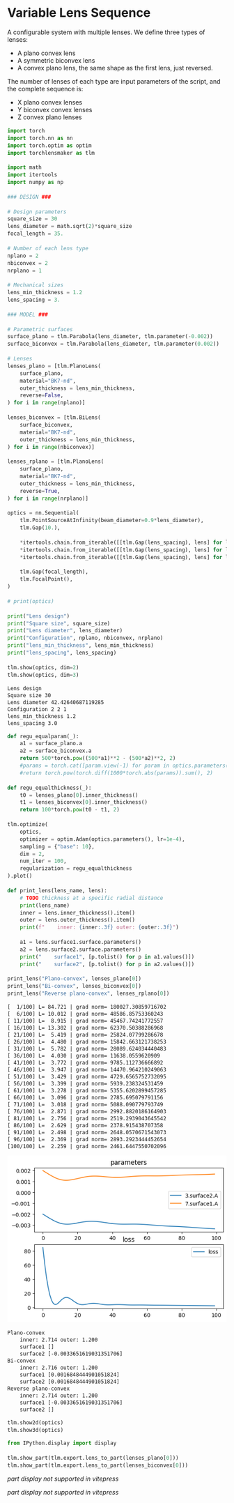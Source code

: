 # Variable Lens Sequence

A configurable system with multiple lenses. We define three types of lenses:

* A plano convex lens
* A symmetric biconvex lens
* A convex plano lens, the same shape as the first lens, just reversed.

The number of lenses of each type are input parameters of the script, and the complete sequence is:

* X plano convex lenses
* Y biconvex convex lenses
* Z convex plano lenses


```python
import torch
import torch.nn as nn
import torch.optim as optim
import torchlensmaker as tlm

import math
import itertools
import numpy as np

### DESIGN ###

# Design parameters
square_size = 30
lens_diameter = math.sqrt(2)*square_size
focal_length = 35.

# Number of each lens type
nplano = 2
nbiconvex = 2
nrplano = 1

# Mechanical sizes
lens_min_thickness = 1.2
lens_spacing = 3.

### MODEL ###

# Parametric surfaces 
surface_plano = tlm.Parabola(lens_diameter, tlm.parameter(-0.002))
surface_biconvex = tlm.Parabola(lens_diameter, tlm.parameter(0.002))

# Lenses
lenses_plano = [tlm.PlanoLens(
    surface_plano,
    material="BK7-nd",
    outer_thickness = lens_min_thickness,
    reverse=False,
) for i in range(nplano)]

lenses_biconvex = [tlm.BiLens(
    surface_biconvex,
    material="BK7-nd",
    outer_thickness = lens_min_thickness,
) for i in range(nbiconvex)]

lenses_rplano = [tlm.PlanoLens(
    surface_plano,
    material="BK7-nd",
    outer_thickness = lens_min_thickness,
    reverse=True,
) for i in range(nrplano)]

optics = nn.Sequential(
    tlm.PointSourceAtInfinity(beam_diameter=0.9*lens_diameter),
    tlm.Gap(10.),
    
    *itertools.chain.from_iterable([[tlm.Gap(lens_spacing), lens] for lens in lenses_plano]),
    *itertools.chain.from_iterable([[tlm.Gap(lens_spacing), lens] for lens in lenses_biconvex]),
    *itertools.chain.from_iterable([[tlm.Gap(lens_spacing), lens] for lens in lenses_rplano]),
    
    tlm.Gap(focal_length),
    tlm.FocalPoint(),
)

# print(optics)

print("Lens design")
print("Square size", square_size)
print("Lens diameter", lens_diameter)
print("Configuration", nplano, nbiconvex, nrplano)
print("lens_min_thickness", lens_min_thickness)
print("lens_spacing", lens_spacing)

tlm.show(optics, dim=2)
tlm.show(optics, dim=3)
```

    Lens design
    Square size 30
    Lens diameter 42.42640687119285
    Configuration 2 2 1
    lens_min_thickness 1.2
    lens_spacing 3.0



<TLMViewer src="./variable_lens_sequence_tlmviewer/variable_lens_sequence_0.json" />



<TLMViewer src="./variable_lens_sequence_tlmviewer/variable_lens_sequence_1.json" />



```python
def regu_equalparam(_):
    a1 = surface_plano.a
    a2 = surface_biconvex.a
    return 500*torch.pow((500*a1)**2 - (500*a2)**2, 2)
    #params = torch.cat([param.view(-1) for param in optics.parameters()])
    #return torch.pow(torch.diff(1000*torch.abs(params)).sum(), 2)

def regu_equalthickness(_):
    t0 = lenses_plano[0].inner_thickness()
    t1 = lenses_biconvex[0].inner_thickness()
    return 100*torch.pow(t0 - t1, 2)

tlm.optimize(
    optics,
    optimizer = optim.Adam(optics.parameters(), lr=1e-4),
    sampling = {"base": 10},
    dim = 2,
    num_iter = 100,
    regularization = regu_equalthickness
).plot()

def print_lens(lens_name, lens):
    # TODO thickness at a specific radial distance
    print(lens_name)
    inner = lens.inner_thickness().item()
    outer = lens.outer_thickness().item()
    print(f"    inner: {inner:.3f} outer: {outer:.3f}")
    
    a1 = lens.surface1.surface.parameters()
    a2 = lens.surface2.surface.parameters()
    print("    surface1", [p.tolist() for p in a1.values()])
    print("    surface2", [p.tolist() for p in a2.values()])

print_lens("Plano-convex", lenses_plano[0])
print_lens("Bi-convex", lenses_biconvex[0])
print_lens("Reverse plano-convex", lenses_rplano[0])

```

    [  1/100] L= 84.721 | grad norm= 180027.30859716702
    [  6/100] L= 10.012 | grad norm= 48586.85753360243
    [ 11/100] L=  8.915 | grad norm= 45467.74241772557
    [ 16/100] L= 13.302 | grad norm= 62370.50388286968
    [ 21/100] L=  5.419 | grad norm= 25824.07799286678
    [ 26/100] L=  4.480 | grad norm= 15842.663121738253
    [ 31/100] L=  5.782 | grad norm= 28089.624034440483
    [ 36/100] L=  4.030 | grad norm= 11638.0559620909
    [ 41/100] L=  3.772 | grad norm= 9785.112736666892
    [ 46/100] L=  3.947 | grad norm= 14470.964210249063
    [ 51/100] L=  3.429 | grad norm= 4729.6565752732095
    [ 56/100] L=  3.399 | grad norm= 5939.238324531459
    [ 61/100] L=  3.278 | grad norm= 5355.6202899457285
    [ 66/100] L=  3.096 | grad norm= 2785.695079791156
    [ 71/100] L=  3.018 | grad norm= 5088.090779793749
    [ 76/100] L=  2.871 | grad norm= 2992.8820186164903
    [ 81/100] L=  2.756 | grad norm= 2519.2939043645542
    [ 86/100] L=  2.629 | grad norm= 2378.915438707358
    [ 91/100] L=  2.498 | grad norm= 2648.0570671543073
    [ 96/100] L=  2.369 | grad norm= 2893.2923444452654
    [100/100] L=  2.259 | grad norm= 2461.6447550702096



    
![png](variable_lens_sequence_files/variable_lens_sequence_3_1.png)
    


    Plano-convex
        inner: 2.714 outer: 1.200
        surface1 []
        surface2 [-0.0033651619031351706]
    Bi-convex
        inner: 2.716 outer: 1.200
        surface1 [0.0016848444901051824]
        surface2 [0.0016848444901051824]
    Reverse plano-convex
        inner: 2.714 outer: 1.200
        surface1 [-0.0033651619031351706]
        surface2 []



```python
tlm.show2d(optics)
tlm.show3d(optics)
```


<TLMViewer src="./variable_lens_sequence_tlmviewer/variable_lens_sequence_2.json" />



<TLMViewer src="./variable_lens_sequence_tlmviewer/variable_lens_sequence_3.json" />



```python
from IPython.display import display

tlm.show_part(tlm.export.lens_to_part(lenses_plano[0]))
tlm.show_part(tlm.export.lens_to_part(lenses_biconvex[0]))
```


<em>part display not supported in vitepress</em>



<em>part display not supported in vitepress</em>

